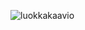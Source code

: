 
![luokkakaavio](https://user-images.githubusercontent.com/128263908/232884862-24aaaa59-81ba-4624-a56d-822152d4f065.PNG)
